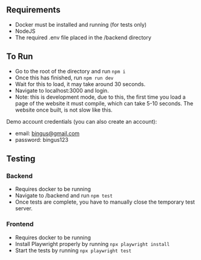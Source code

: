 ## Requirements

- Docker must be installed and running (for tests only)
- NodeJS
- The required .env file placed in the /backend directory

## To Run

- Go to the root of the directory and run `npm i`
- Once this has finished, run `npm run dev`
- Wait for this to load, it may take around 30 seconds.
- Navigate to localhost:3000 and login.
- Note: this is development mode, due to this, the first time you load a page of the website it must compile, which can take 5-10 seconds. The website once built, is not slow like this.

Demo account credentials (you can also create an account):

- email: bingus@gmail.com
- password: bingus123

## Testing

### Backend

- Requires docker to be running
- Navigate to /backend and run `npm test`
- Once tests are complete, you have to manually close the temporary test server.

### Frontend

- Requires docker to be running
- Install Playwright properly by running `npx playwright install`
- Start the tests by running `npx playwright test`
